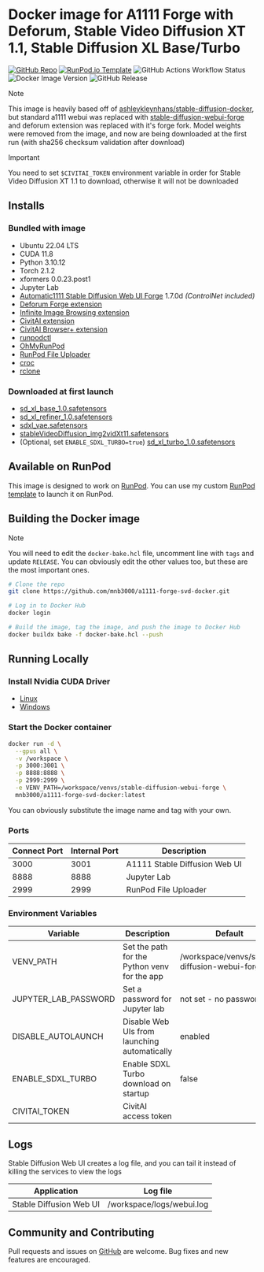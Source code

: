 # Docker image for A1111 Forge with Deforum, Stable Video Diffusion XT 1.1, Stable Diffusion XL Base/Turbo

[![GitHub Repo](https://img.shields.io/badge/github-repo-green?logo=github)](https://github.com/mnb3000/a1111-forge-svd-docker)
[![RunPod.io Template](https://img.shields.io/badge/runpod_template-deploy-9b4ce6?logo=linuxcontainers&logoColor=9b4ce6)](https://runpod.io/gsc?template=ya6013lj5a&ref=2xxro4sy)
![GitHub Actions Workflow Status](https://img.shields.io/github/actions/workflow/status/mnb3000/a1111-forge-svd-docker/docker-publish.yml?logo=github)
![Docker Image Version](https://img.shields.io/docker/v/mnb3000/a1111-forge-svd-docker?sort=semver&logo=docker&color=blue)
![GitHub Release](https://img.shields.io/github/v/release/mnb3000/a1111-forge-svd-docker?logo=github)

> [!NOTE]
> This image is heavily based off of [ashleykleynhans/stable-diffusion-docker](https://github.com/ashleykleynhans/stable-diffusion-docker),
> but standard a1111 webui was replaced with [stable-diffusion-webui-forge](https://github.com/lllyasviel/stable-diffusion-webui-forge)
> and deforum extension was replaced with it's forge fork. Model weights were
> removed from the image, and now are being downloaded at the first run (with
> sha256 checksum validation after download)

> [!IMPORTANT]
> You need to set `$CIVITAI_TOKEN` environment variable in order for Stable
> Video Diffusion XT 1.1 to download, otherwise it will not be downloaded

## Installs

### Bundled with image

-   Ubuntu 22.04 LTS
-   CUDA 11.8
-   Python 3.10.12
-   Torch 2.1.2
-   xformers 0.0.23.post1
-   Jupyter Lab
-   [Automatic1111 Stable Diffusion Web UI Forge](https://github.com/lllyasviel/stable-diffusion-webui-forge) 1.7.0d _(ControlNet included)_
-   [Deforum Forge extension](https://github.com/deforum-art/sd-forge-deforum)
-   [Infinite Image Browsing extension](https://github.com/zanllp/sd-webui-infinite-image-browsing)
-   [CivitAI extension](https://github.com/civitai/sd_civitai_extension)
-   [CivitAI Browser+ extension](https://github.com/BlafKing/sd-civitai-browser-plus)
-   [runpodctl](https://github.com/runpod/runpodctl)
-   [OhMyRunPod](https://github.com/kodxana/OhMyRunPod)
-   [RunPod File Uploader](https://github.com/kodxana/RunPod-FilleUploader)
-   [croc](https://github.com/schollz/croc)
-   [rclone](https://rclone.org/)

### Downloaded at first launch

-   [sd_xl_base_1.0.safetensors](https://huggingface.co/stabilityai/stable-diffusion-xl-base-1.0/resolve/main/sd_xl_base_1.0.safetensors)
-   [sd_xl_refiner_1.0.safetensors](https://huggingface.co/stabilityai/stable-diffusion-xl-refiner-1.0/resolve/main/sd_xl_refiner_1.0.safetensors)
-   [sdxl_vae.safetensors](https://huggingface.co/madebyollin/sdxl-vae-fp16-fix/resolve/main/sdxl_vae.safetensors)
-   [stableVideoDiffusion_img2vidXt11.safetensors](https://civitai.com/models/207992)
-   (Optional, set `ENABLE_SDXL_TURBO=true`) [sd_xl_turbo_1.0.safetensors](https://huggingface.co/stabilityai/sdxl-turbo/resolve/main/sd_xl_turbo_1.0.safetensors)

## Available on RunPod

This image is designed to work on [RunPod](https://runpod.io?ref=ul2zdfbz).
You can use my custom [RunPod template](https://runpod.io/console/gpu-cloud?template=9xw5gd0r96&ref=ul2zdfbz)
to launch it on RunPod.

## Building the Docker image

> [!NOTE]
> You will need to edit the `docker-bake.hcl` file, uncomment line with `tags` and update `RELEASE`.
> You can obviously edit the other values too, but these are the most important ones.

<!-- > [!IMPORTANT] -->
<!-- > In order to cache the models, you will need at least 32GB of CPU/system -->
<!-- > memory (not VRAM) due to the large size of the models. If you have less -->
<!-- > than 32GB of system memory, you can comment out or remove the code in the -->
<!-- > `Dockerfile` that caches the models. -->

```bash
# Clone the repo
git clone https://github.com/mnb3000/a1111-forge-svd-docker.git

# Log in to Docker Hub
docker login

# Build the image, tag the image, and push the image to Docker Hub
docker buildx bake -f docker-bake.hcl --push
```

## Running Locally

### Install Nvidia CUDA Driver

-   [Linux](https://docs.nvidia.com/cuda/cuda-installation-guide-linux/index.html)
-   [Windows](https://docs.nvidia.com/cuda/cuda-installation-guide-microsoft-windows/index.html)

### Start the Docker container

```bash
docker run -d \
  --gpus all \
  -v /workspace \
  -p 3000:3001 \
  -p 8888:8888 \
  -p 2999:2999 \
  -e VENV_PATH=/workspace/venvs/stable-diffusion-webui-forge \
  mnb3000/a1111-forge-svd-docker:latest
```

You can obviously substitute the image name and tag with your own.

### Ports

| Connect Port | Internal Port | Description                   |
| ------------ | ------------- | ----------------------------- |
| 3000         | 3001          | A1111 Stable Diffusion Web UI |
| 8888         | 8888          | Jupyter Lab                   |
| 2999         | 2999          | RunPod File Uploader          |

### Environment Variables

| Variable             | Description                                  | Default                                       |
| -------------------- | -------------------------------------------- | --------------------------------------------- |
| VENV_PATH            | Set the path for the Python venv for the app | /workspace/venvs/stable-diffusion-webui-forge |
| JUPYTER_LAB_PASSWORD | Set a password for Jupyter lab               | not set - no password                         |
| DISABLE_AUTOLAUNCH   | Disable Web UIs from launching automatically | enabled                                       |
| ENABLE_SDXL_TURBO    | Enable SDXL Turbo download on startup        | false                                         |
| CIVITAI_TOKEN        | CivitAI access token                         |                                               |

## Logs

Stable Diffusion Web UI creates a log file, and you can tail it instead of
killing the services to view the logs

| Application             | Log file                  |
| ----------------------- | ------------------------- |
| Stable Diffusion Web UI | /workspace/logs/webui.log |

## Community and Contributing

Pull requests and issues on [GitHub](https://github.com/mnb3000/a1111-forge-svd-docker)
are welcome. Bug fixes and new features are encouraged.
